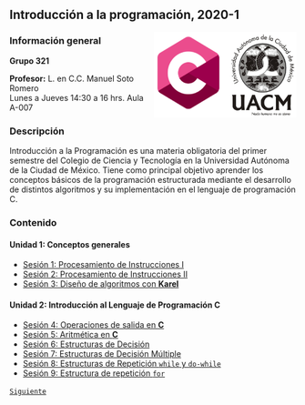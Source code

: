 ## Introducción a la programación, 2020-1

<img src="imagenes/logo.png" align="right" width="250" height="150">

### Información general

**Grupo 321**

**Profesor:** L. en C.C. Manuel Soto Romero  
Lunes a Jueves 14:30 a 16 hrs. Aula A-007

### Descripción

Introducción a la Programación es una materia obligatoria del primer semestre del Colegio de Ciencia y Tecnología en la Universidad Autónoma de la Ciudad de México. Tiene como principal objetivo aprender los conceptos básicos de la programación estructurada mediante el desarrollo de distintos algoritmos y su implementación en el lenguaje de programación C.

### Contenido

#### Unidad 1: Conceptos generales

- [Sesión 1: Procesamiento de Instrucciones I](sesion01/README.md)
- [Sesión 2: Procesamiento de Instrucciones II](sesion02/README.md)
- [Sesión 3: Diseño de algoritmos con __Karel__](sesion03/README.md)

#### Unidad 2: Introducción al Lenguaje de Programación __C__

- [Sesión 4: Operaciones de salida en __C__](sesion04/README.md)
- [Sesión 5: Aritmética en __C__](sesion05/README.md)
- [Sesión 6: Estructuras de Decisión](sesion06/README.md)
- [Sesión 7: Estructuras de Decisión Múltiple](sesion07/README.md)
- [Sesión 8: Estructuras de Repetición `while` y `do-while`](sesion08/README.md)
- [Sesión 9: Estructura de repetición `for`](sesion09/README.md)

[`Siguiente`](sesion01/README.md)
